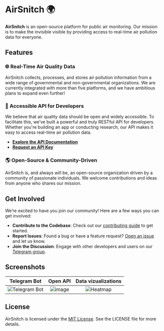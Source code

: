 # AirSnitch 🌍

**AirSnitch** is an open-source platform for public air monitoring. Our mission is to make the invisible visible by providing access to real-time air pollution data for everyone.

## Features

### 🌐 Real-Time Air Quality Data

AirSnitch collects, processes, and stores air pollution information from a wide range of governmental and non-governmental organizations. We are currently integrated with more than five platforms, and we have ambitious plans to expand even further!

### 📡 Accessible API for Developers

We believe that air quality data should be open and widely accessible. To facilitate this, we’ve built a powerful and truly RESTful API for developers. Whether you're building an app or conducting research, our API makes it easy to access real-time air pollution data.

- **[Explore the API Documentation](#)**  
- **[Request an API Key](#)**

### 🌎 Open-Source & Community-Driven

AirSnitch is, and always will be, an open-source organization driven by a community of passionate individuals. We welcome contributions and ideas from anyone who shares our mission.

## Get Involved

We’re excited to have you join our community! Here are a few ways you can get involved:

- **Contribute to the Codebase**: Check out our [contributing guide](#) to get started.
- **Report Issues**: Found a bug or have a feature request? [Open an issue](#) and let us know.
- **Join the Discussion**: Engage with other developers and users on our [Telegram group](#).

## Screenshots

| **Telegram Bot**   | **Open API** | **Data vizualizations** |
|:------------------:|:------------:|:-----------------------:|
| ![Telegram Bot](#) | ![image](https://github.com/user-attachments/assets/87f8ff1a-354f-44f4-a9d0-5db1bdd3f003) | ![Heatmap](#) |

## License

AirSnitch is licensed under the [MIT License](#). See the LICENSE file for more details.

